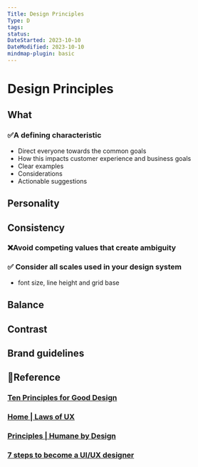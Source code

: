 ```yaml
---
Title: Design Principles
Type: D
tags: 
status: 
DateStarted: 2023-10-10
DateModified: 2023-10-10
mindmap-plugin: basic
---
```


# Design Principles

## What

### ✅A defining characteristic
- Direct everyone towards the common goals
- How this impacts customer experience and business goals
- Clear examples
- Considerations
- Actionable suggestions

## Personality

## Consistency

### ❌Avoid competing values that create ambiguity

### ✅ Consider all scales used in your design system
- font size, line height and grid base

## Balance

## Contrast

## Brand guidelines

## 📌Reference

### [Ten Principles for Good Design](https://tenprinciples.design/)

### [Home | Laws of UX](https://lawsofux.com/)

### [Principles | Humane by Design](https://humanebydesign.com/principles/)

### [7 steps to become a UI/UX designer](https://www.tuesday.vn/7-steps-to-become-a-ui-ux-designer/)